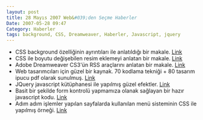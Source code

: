 ```yaml
---
layout: post
title: 28 Mayıs 2007 Web&#039;den Seçme Haberler
Date: 2007-05-28 09:47
Category: Haberler
tags: background, CSS, Dreamweaver, Haberler, Javascript, jquery
---
```


-   CSS background özelliğinin ayrıntıları ile anlatıldığı bir makale.
    [Link][]
-   CSS ile boyutu değişebilen resim eklemeyi anlatan bir makale.
    [Link][1]
-   Adobe Dreamweaver CS3'ün RSS araçlarını anlatan bir makale.
    [Link][2]
-   Web tasarımcıları için güzel bir kaynak. 70 kodlama tekniği + 80
    tasarım ipucu pdf olarak sunulmuş. [Link][3]
-   JQuery javascript kütüphanesi ile yapılmış güzel efektler. [Link][4]
-   Basit bir şekilde form kontrolü yapmamıza olanak sağlayan bir hazır
    javascript kodu. [Link][5]
-   Adım adım işlemler yapılan sayfalarda kullanılan menü sisteminin CSS
    ile yapılmış örneği. [Link][6]


  [Link]: http://www.digital-web.com/articles/web_design_101_backgrounds/
    "Link"
  [1]: http://www.smileycat.com/miaow/archives/000648.php "Link"
  [2]: http://www.communitymx.com/abstract.cfm?cid=B0F45 "Link"
  [3]: http://www.smashingmagazine.com/2007/05/23/pdf-70-coding-ideas-80-design-tips/
    "Link"
  [4]: http://interface.eyecon.ro/demos "Link"
  [5]: http://zend.lojcomm.com.br/fValidator/#selflink_license "Link"
  [6]: http://codylindley.com/CSS/325/css-step-menu "Link"
